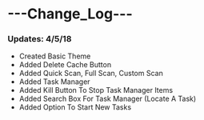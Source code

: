 # ---Change_Log---

### Updates: 4/5/18 ###
- Created Basic Theme
- Added Delete Cache Button
- Added Quick Scan, Full Scan, Custom Scan
- Added Task Manager
- Added Kill Button To Stop Task Manager Items
- Added Search Box For Task Manager (Locate A Task)
- Added Option To Start New Tasks
